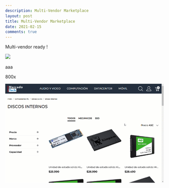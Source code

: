 ```yaml
---
description: Multi-Vendor Marketplace
layout: post
title: Multi-Vendor Marketplace
date: 2021-02-15
comments: true
---
```

Multi-vendor ready !

![](/assets/images/multi-vendor.gif)

aaa



800x



![](/assets/images/multi-vendor-800.gif)